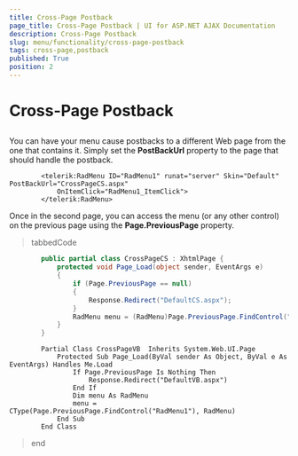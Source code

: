```yaml
---
title: Cross-Page Postback
page_title: Cross-Page Postback | UI for ASP.NET AJAX Documentation
description: Cross-Page Postback
slug: menu/functionality/cross-page-postback
tags: cross-page,postback
published: True
position: 2
---
```


# Cross-Page Postback



## 

You can have your menu cause postbacks to a different Web page from the one that contains it. Simply set the __PostBackUrl__ property to the page that should handle the postback.

````ASPNET
	    <telerik:RadMenu ID="RadMenu1" runat="server" Skin="Default" PostBackUrl="CrossPageCS.aspx"
	        OnItemClick="RadMenu1_ItemClick">
	    </telerik:RadMenu>
````



Once in the second page, you can access the menu (or any other control) on the previous page using the __Page.PreviousPage__ property.



>tabbedCode

````C#
	    public partial class CrossPageCS : XhtmlPage {
	        protected void Page_Load(object sender, EventArgs e) 
	        { 
	            if (Page.PreviousPage == null) 
	            { 
	                Response.Redirect("DefaultCS.aspx");
	            } 
	            RadMenu menu = (RadMenu)Page.PreviousPage.FindControl("RadMenu1"); 
	        } 
	    }
````
````VB.NET
	    Partial Class CrossPageVB  Inherits System.Web.UI.Page 
	        Protected Sub Page_Load(ByVal sender As Object, ByVal e As EventArgs) Handles Me.Load
	            If Page.PreviousPage Is Nothing Then
	                Response.Redirect("DefaultVB.aspx")
	            End If
	            Dim menu As RadMenu
	            menu = CType(Page.PreviousPage.FindControl("RadMenu1"), RadMenu)
	        End Sub
	    End Class
````
>end
